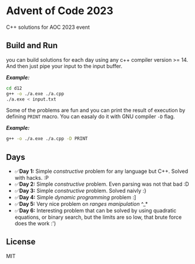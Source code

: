 # Advent of Code 2023
C++ solutions for AOC 2023 event

## Build and Run
you can build solutions for each day using any c++ compiler version >= 14. And then just pipe your input to the input buffer.

***Example:***
```bash
cd d12
g++ -o ./a.exe ./a.cpp
./a.exe < input.txt
```

Some of the problems are fun and you can print the result of execution by defining `PRINT` macro. You can easaly do it with
GNU compiler `-D` flag.

***Example:***
```bash
g++ -o ./a.exe ./a.cpp -D PRINT
```

## Days
* ✅**Day 1:** Simple _constructive_ problem for any language but C++. Solved with hacks. :P
* ✅**Day 2:** Simple _constructive_ problem. Even parsing was not that bad :D
* ✅**Day 3:** Simple _constructive_ problem. Solved naivly :}
* ✅**Day 4:** Simple _dynamic programming_ problem :]
* ✅**Day 5:** Very nice problem on _ranges manipulation_ ^_*
* ✅**Day 6:** Interesting problem that can be solved by using quadratic equations, or binary search, but the limits are so low, that brute force does the work :')


## License
MIT
